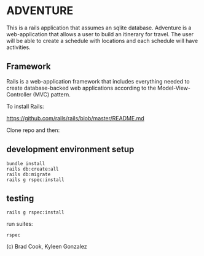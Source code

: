 # ADVENTURE 

This is a rails application that assumes an sqlite database.
Adventure is a web-application that allows a user to build an itinerary for travel. The user will be able to create a schedule with locations and each schedule will have activities. 



## Framework

Rails is a web-application framework that includes everything needed to create database-backed web applications according to the Model-View-Controller (MVC) pattern.

To install Rails:

https://github.com/rails/rails/blob/master/README.md

Clone repo and then:

## development environment setup
```
bundle install
rails db:create:all
rails db:migrate
rails g rspec:install
```

## testing
```
rails g rspec:install
```
run suites:
```
rspec
```

(c) Brad Cook, Kyleen Gonzalez
